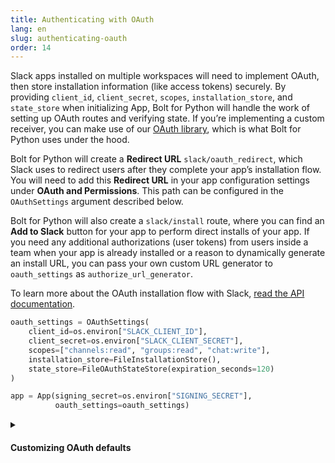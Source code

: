 ```yaml
---
title: Authenticating with OAuth
lang: en
slug: authenticating-oauth
order: 14
---
```


<div class="section-content">

Slack apps installed on multiple workspaces will need to implement OAuth, then store installation information (like access tokens) securely. By providing `client_id`, `client_secret`, `scopes`, `installation_store`, and `state_store` when initializing App, Bolt for Python will handle the work of setting up OAuth routes and verifying state. If you’re implementing a custom receiver, you can make use of our [OAuth library](https://slack.dev/python-slack-sdk/oauth), which is what Bolt for Python uses under the hood.

Bolt for Python will create a **Redirect URL** `slack/oauth_redirect`, which Slack uses to redirect users after they complete your app’s installation flow. You will need to add this **Redirect URL** in your app configuration settings under **OAuth and Permissions**. This path can be configured in the `OAuthSettings` argument described below.

Bolt for Python will also create a `slack/install` route, where you can find an **Add to Slack** button for your app to perform direct installs of your app. If you need any additional authorizations (user tokens) from users inside a team when your app is already installed or a reason to dynamically generate an install URL, you can pass your own custom URL generator to `oauth_settings` as `authorize_url_generator`.

To learn more about the OAuth installation flow with Slack, [read the API documentation](https://api.slack.com/authentication/oauth-v2).

</div>

```python
oauth_settings = OAuthSettings(
    client_id=os.environ["SLACK_CLIENT_ID"],
    client_secret=os.environ["SLACK_CLIENT_SECRET"],
    scopes=["channels:read", "groups:read", "chat:write"],
    installation_store=FileInstallationStore(),
    state_store=FileOAuthStateStore(expiration_seconds=120)
)

app = App(signing_secret=os.environ["SIGNING_SECRET"],
          oauth_settings=oauth_settings)
```

<details class="secondary-wrapper">
<summary class="section-head" markdown="0">
<h4 class="section-head">Customizing OAuth defaults</h4>
</summary>

<div class="secondary-content" markdown="0">
You can override the default OAuth using `oauth_settings`, which can be passed in during the initialization of App. You can override the following:

- `authorization_url`: Used to toggle between new Slack Apps and Classic Slack Apps
- `install_path`: Override default path for "Add to Slack" button
- `redirect_uri`: Override default redirect url path
- `callback_options`: Provide custom success and failure pages at the end of the OAuth flow
- `state_store`: Provide a custom state store instead of using the built in `OAuthStateStore`

</div>

```python
oauth_settings = OAuthSettings(
    client_id=os.environ["SLACK_CLIENT_ID"],
    client_secret=os.environ["SLACK_CLIENT_SECRET"],
    scopes=["channels:read", "groups:read", "chat:write", "incoming-webhook"],
    installation_store=FileInstallationStore(),
    state_store=FileOAuthStateStore(expiration_seconds=120),
    install_path="/slack/install_app",
    redirect_uri_path="/slack/redirect",
    callback_options=CallbackOptions(success=success_handler,
                                     failure=failure_handler)
)

app = App(signing_secret=os.environ["SIGNING_SECRET"],
          oauth_settings=oauth_settings)
```

</details>
